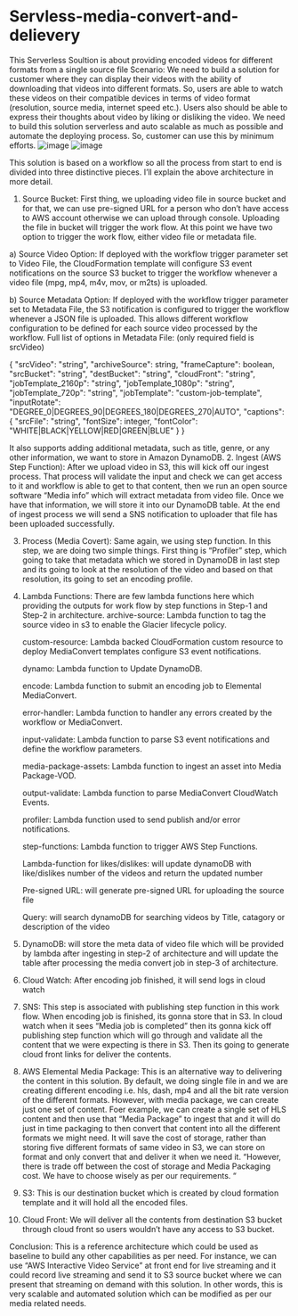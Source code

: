 # Servless-media-convert-and-delievery
This Serverless Soultion is about providing encoded videos for different formats from a single source file
Scenario:
We need to build a solution for customer where they can display their videos with the ability of downloading that videos into different formats. So, users are able to watch these videos on their compatible devices in terms of video format (resolution, source media, internet speed etc.). Users also should be able to express their thoughts about video by liking or disliking the video.
We need to build this solution serverless and auto scalable as much as possible and automate the deploying process. So, customer can use this by minimum efforts.
![image](https://user-images.githubusercontent.com/95842706/151727588-2699edf6-5bfa-4c7f-a6fc-5c8acfcf3cd6.png)
![image](https://user-images.githubusercontent.com/95842706/151727599-0e4d5404-ee5f-4fcc-983f-2e2055a1c86f.png)

This solution is based on a workflow so all the process from start to end is divided into three distinctive pieces. I’ll explain the above architecture in more detail.
1.	Source Bucket: First thing, we uploading video file in source bucket and for that, we can use pre-signed URL for a person who don’t have access to AWS account otherwise we can upload through console. Uploading the file in bucket will trigger the work flow. At this point we have two option to trigger the work flow, either video file or metadata file.

a)	Source Video Option: If deployed with the workflow trigger parameter set to Video File, the CloudFormation template will configure S3 event notifications on the source S3 bucket to trigger the workflow whenever a video file (mpg, mp4, m4v, mov, or m2ts) is uploaded.

b)	Source Metadata Option: If deployed with the workflow trigger parameter set to Metadata File, the S3 notification is configured to trigger the workflow whenever a JSON file is uploaded. This allows different workflow configuration to be defined for each source video processed by the workflow.
Full list of options in Metadata File: (only required field is srcVideo)


{
    "srcVideo": "string",
    "archiveSource": string,
    "frameCapture": boolean,
    "srcBucket": "string",
    "destBucket": "string",
    "cloudFront": "string",
    "jobTemplate_2160p": "string",
    "jobTemplate_1080p": "string",
    "jobTemplate_720p": "string",
    "jobTemplate": "custom-job-template",
    "inputRotate": "DEGREE_0|DEGREES_90|DEGREES_180|DEGREES_270|AUTO",
    "captions": {
        "srcFile": "string",
        "fontSize": integer,
        "fontColor": "WHITE|BLACK|YELLOW|RED|GREEN|BLUE"
    }
}


It also supports adding additional metadata, such as title, genre, or any other information, we want to store in Amazon DynamoDB.
2.	Ingest (AWS Step Function): After we upload video in S3, this will kick off our ingest process. That process will validate the input and check we can get access to it and workflow is able to get to that content, then we run an open source software “Media info” which will extract metadata from video file. Once we have that information, we will store it into our DynamoDB table. At the end of ingest process we will send a SNS notification to uploader that file has been uploaded successfully.

3.	Process (Media Covert): Same again, we using step function. In this step, we are doing two simple things. First thing is “Profiler” step, which going to take that metadata which we stored in DynamoDB in last step and its going to look at the resolution of the video and based on that resolution, its going to set an encoding profile.

4.	Lambda Functions: There are few lambda functions here which providing the outputs for work flow by step functions in Step-1 and Step-2 in architecture.
	archive-source: Lambda function to tag the source video in s3 to enable the Glacier lifecycle policy.
	
    custom-resource: Lambda backed CloudFormation custom resource to deploy MediaConvert templates configure S3 event notifications.
	
    dynamo: Lambda function to Update DynamoDB.
	
    encode: Lambda function to submit an encoding job to Elemental MediaConvert.
	
    error-handler: Lambda function to handler any errors created by the workflow or MediaConvert.
	
    input-validate: Lambda function to parse S3 event notifications and define the workflow parameters.
	
    
    media-package-assets: Lambda function to ingest an asset into Media Package-VOD.
	
    output-validate: Lambda function to parse MediaConvert CloudWatch Events.
	
    profiler: Lambda function used to send publish and/or error notifications.
	
    step-functions: Lambda function to trigger AWS Step Functions.
    
    Lambda-function for likes/dislikes: will update dynamoDB with like/dislikes number of the videos and return the updated number
    
    Pre-signed URL: will generate pre-signed URL for uploading the source file
    
    Query: will search dynamoDB for searching videos by Title, catagory or description of the video

5.	DynamoDB: will store the meta data of video file which will be provided by lambda after ingesting in step-2 of architecture and will update the table after processing the media convert job in step-3 of architecture.

6.	Cloud Watch: After encoding job finished, it will send logs in cloud watch

7.	SNS: This step is associated with publishing step function in this work flow. When encoding job is finished, its gonna store that in S3. In cloud watch when it sees “Media job is completed” then its gonna kick off publishing step function which will go through and validate all the content that we were expecting is there in S3. Then its going to generate cloud front links for deliver the contents.

8.	AWS Elemental Media Package: This is an alternative way to delivering the content in this solution. By default, we doing single file in and we are creating different encoding i.e. hls, dash, mp4 and all the bit rate version of the different formats. However, with media package, we can create just one set of content. Foer example, we can create a single set of HLS content and then use that “Media Package” to ingest that and it will do just in time packaging to then convert that content into all the different formats we might need. It will save the cost of storage, rather than storing five different formats of same video in S3, we can store on format and only convert that and deliver it when we need it. “However, there is trade off between the cost of storage and Media Packaging cost. We have to choose wisely as per our requirements. “

9.	S3: This is our destination bucket which is created by cloud formation template and it will hold all the encoded files.

10.	Cloud Front: We will deliver all the contents from destination S3 bucket through cloud front so users wouldn’t have any access to S3 bucket.


Conclusion:
This is a reference architecture which could be used as baseline to build any other capabilities as per need. For instance, we can use “AWS Interactive Video Service” at front end for live streaming and it could record live streaming and send it to S3 source bucket where we can present that streaming on demand with this solution. In other words, this is very scalable and automated solution which can be modified as per our media related needs.
